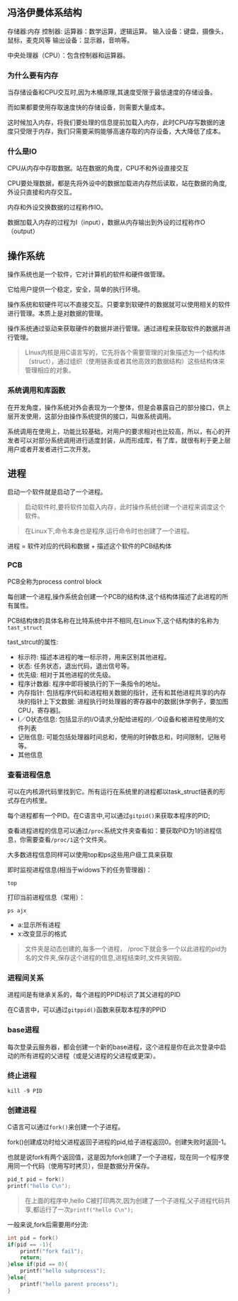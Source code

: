 ## 冯洛伊曼体系结构
存储器:内存
控制器:
运算器：数学运算，逻辑运算。
输入设备：键盘，摄像头，鼠标，麦克风等
输出设备：显示器，音响等。

中央处理器（CPU）：包含控制器和运算器。

### 为什么要有内存

当存储设备和CPU交互时,因为木桶原理,其速度受限于最低速度的存储设备。

而如果都要使用存取速度快的存储设备，则需要大量成本。

这时候加入内存，将我们要处理的信息提前加载入内存，此时CPU存写数据的速度只受限于内存，我们只需要采购能够高速存取的内存设备，大大降低了成本。

### 什么是IO

CPU从内存中存取数据。站在数据的角度，CPU不和外设直接交互

CPU要处理数据，都是先将外设中的数据加载进内存然后读取，站在数据的角度,外设只直接和内存交互。

内存和外设交换数据的过程称作IO。

数据加载入内存的过程为I（input），数据从内存输出到外设的过程称作O（output）

## 操作系统

操作系统也是一个软件，它对计算机的软件和硬件做管理。

它给用户提供一个稳定，安全，简单的执行环境。

操作系统和软硬件可以不直接交互。只要拿到软硬件的数据就可以使用相关的软件进行管理。本质上是对数据的管理。

操作系统通过驱动来获取硬件的数据并进行管理。通过进程来获取软件的数据并进行管理。

> LInux内核是用C语言写的，它先将各个需要管理的对象描述为一个结构体（struct），通过组织（使用链表或者其他高效的数据结构）这些结构体来管理相应的对象。

### 系统调用和库函数

在开发角度，操作系统对外会表现为一个整体，但是会暴露自己的部分接口，供上层开发使用，这部分由操作系统提供的接口，叫做系统调用。

系统调用在使用上，功能比较基础，对用户的要求相对也比较高，所以，有心的开发者可以对部分系统调用进行适度封装，从而形成库，有了库，就很有利于更上层用户或者开发者进行二次开发。

## 进程

启动一个软件就是启动了一个进程。

> 启动软件时,要将软件加载入内存，此时操作系统创建一个进程来调度这个软件。

> 在Linux下,命令本身也是程序,运行命令时也创建了一个进程。

进程 = 软件对应的代码和数据 + 描述这个软件的PCB结构体

### PCB

PCB全称为process control block

每创建一个进程,操作系统会创建一个PCB的结构体,这个结构体描述了此进程的所有属性。

PCB结构体的具体名称在比特系统中并不相同,在Linux下,这个结构体的名称为`tast_struct`

tast_strcut的属性:
- 标示符: 描述本进程的唯一标示符，用来区别其他进程。
- 状态: 任务状态，退出代码，退出信号等。
- 优先级: 相对于其他进程的优先级。
- 程序计数器: 程序中即将被执行的下一条指令的地址。
- 内存指针: 包括程序代码和进程相关数据的指针，还有和其他进程共享的内存块的指针上下文数据: 进程执行时处理器的寄存器中的数据\[休学例子，要加图CPU，寄存器\]。
- I／O状态信息: 包括显示的I/O请求,分配给进程的I／O设备和被进程使用的文件列表
- 记账信息: 可能包括处理器时间总和，使用的时钟数总和，时间限制，记账号等。
- 其他信息

### 查看进程信息

可以在内核源代码里找到它。所有运行在系统里的进程都以task_struct链表的形式存在内核里。

每个进程都有一个PID。在C语言中,可以通过`gitpid()`来获取本程序的PID;

查看进程进程的信息可以通过`/proc`系统文件夹查看如：要获取PID为1的进程信息，你需要查看`/proc/1`这个文件夹。

大多数进程信息同样可以使用top和ps这些用户级工具来获取

即时监视进程信息(相当于widows下的任务管理器)：
```shell
top
```
打印当前进程信息（常用）：
```shell
ps ajx
```
- a:显示所有进程
- x:改变显示的格式

> 文件夹是动态创建的,每多一个进程， /proc下就会多一个以此进程的pid为名的文件夹,保存这个进程的信息,进程结束时,文件夹销毁。

### 进程间关系
进程间是有继承关系的，每个进程的PPID标识了其父进程的PID

在C语言中，可以通过`gitppid()`函数来获取本程序的PPID

### base进程
每次登录云服务器，都会创建一个新的base进程，这个进程是你在此次登录中启动的所有进程的父进程（或是父进程的父进程或更深）。
### 终止进程

```
kill -9 PID
```
### 创建进程
C语言可以通过`fork()`来创建一个子进程。

fork()创建成功时给父进程返回子进程的pid,给子进程返回0。创建失败时返回-1。

也就是说fork有两个返回值，这是因为fork创建了一个子进程，现在同一个程序使用同一个代码（使用写时拷贝），但是数据分开保存。
```C
pid_t pid = fork()
printf("hello C\n");
```
> 在上面的程序中,hello C被打印两次,因为创建了一个子进程,父子进程代码共享,都运行了一次`printf("hello C\n");`

一般来说,fork后需要用if分流:
```C
int pid = fork()
if(pid == -1){
	printf("fork fail");
	return;
}else if(pid == 0){
	printf("hello subprocess");
}else{
	printf("hello parent process");
}
```
